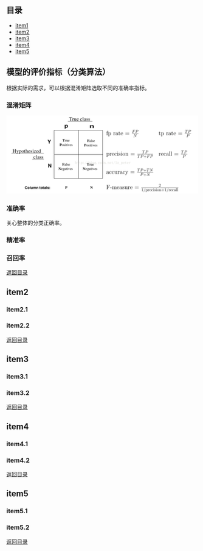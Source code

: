 ## <span id="jump0">目录<span>
  
  * [item1](#jump1)
  * [item2](#jump2)
  * [item3](#jump3)
  * [item4](#jump4)
  * [item5](#jump5)

## <span id="jump1">模型的评价指标（分类算法）<span>
  
  根据实际的需求，可以根据混淆矩阵选取不同的准确率指标。
  
  ### 混淆矩阵
  <p align="center">
    <img src="https://github.com/mylu314/blog/blob/main/images/confusion%20matrix.png">
  <p>
  
  ### 准确率
  
  关心整体的分类正确率。
  
  ### 精准率
  
  
  
  ### 召回率
  
[返回目录](#jump0)


## <span id="jump2">item2<span>
  
  ### item2.1
 
  ### item2.2
  
 
[返回目录](#jump0)

## <span id="jump3">item3<span>
  
  ### item3.1
 
  ### item3.2

[返回目录](#jump0)

## <span id="jump4">item4<span>
  
  ### item4.1
 
  ### item4.2

[返回目录](#jump0)


## <span id="jump5">item5<span>
  
  ### item5.1
 
  ### item5.2
  
[返回目录](#jump0)


